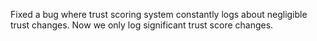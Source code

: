 Fixed a bug where trust scoring system constantly logs about negligible trust changes. Now we only log significant trust score changes. 
